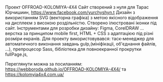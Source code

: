 Проект OFFROAD-KOLOMIYA-4X4 
Сайт створений з нуля для 
Тарас Юрчишиин, https://www.facebook.com/yurchyshyn.t 
Дизайн з використанням SVG (векторна графіка) з метою якісного відображення на дисплеєм з високою  роздільністю. Створено ілюстровані іконки під сайт. 
Інструментами для розробки дизайну: Figma, CorelDRAW ... верстка за принципом mobile first, HTML + CSS з адаптацією під різні розміри екранів. Для проекту використовувався: таск-менеджер для автоматичного виконання завдань gulp,(мініфікаціі, об'єднання файлів, ...), препроцесор Sass, бібліотека для повноекранної прокрутки fullPage.js,

Переглянути можна за посиланням: https://webboroda.github.io/OFFROAD-KOLOMIYA-4X4/ та https://kolomyia4x4.com.ua/
